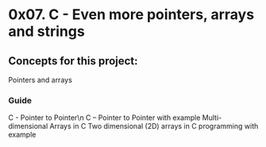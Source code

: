 # 0x07. C - Even more pointers, arrays and strings
## Concepts for this project:
Pointers and arrays
### Guide
C - Pointer to Pointer\n
C – Pointer to Pointer with example
Multi-dimensional Arrays in C
Two dimensional (2D) arrays in C programming with example

